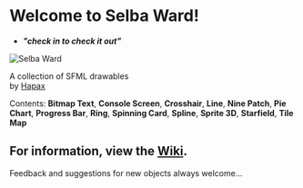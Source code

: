 # Welcome to Selba Ward!
- **_"check in to check it out"_**

![Selba Ward](http://i.imgur.com/0k0um5B.jpg)

A collection of SFML drawables  
by [Hapax](http://github.com/Hapaxia)

Contents: **Bitmap Text**, **Console Screen**, **Crosshair**, **Line**, **Nine Patch**, **Pie Chart**, **Progress Bar**, **Ring**, **Spinning Card**, **Spline**, **Sprite 3D**, **Starfield**, **Tile Map**

## For information, view the [Wiki].

Feedback and suggestions for new objects always welcome...

[Wiki]: https://github.com/Hapaxia/SelbaWard/wiki
